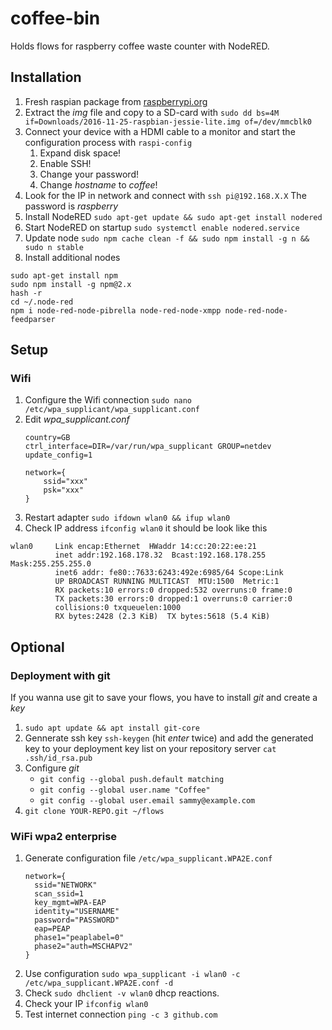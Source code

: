 # coffee-bin

Holds flows for raspberry coffee waste counter with NodeRED.

## Installation

1.  Fresh raspian package from [raspberrypi.org](https://www.raspberrypi.org/downloads/raspbian/)
2.  Extract the _img_ file and copy to a SD-card with ``sudo dd bs=4M if=Downloads/2016-11-25-raspbian-jessie-lite.img of=/dev/mmcblk0``
3.  Connect your device with a HDMI cable to a monitor and start the configuration process with ``raspi-config``
    1.  Expand disk space!
    2.  Enable SSH!
    3.  Change your password!
    4.  Change _hostname_ to _coffee_!
4.  Look for the IP in network and connect with ``ssh pi@192.168.X.X`` The password is _raspberry_
5.  Install NodeRED ``sudo apt-get update &&
sudo apt-get install nodered``
6.  Start NodeRED on startup ``sudo systemctl enable nodered.service``
7.  Update node ``sudo npm cache clean -f && sudo npm install -g n && sudo n stable``   
8.  Install additional nodes
````
sudo apt-get install npm
sudo npm install -g npm@2.x
hash -r
cd ~/.node-red
npm i node-red-node-pibrella node-red-node-xmpp node-red-node-feedparser
````

## Setup

### Wifi

1.  Configure the Wifi connection ``sudo nano /etc/wpa_supplicant/wpa_supplicant.conf``
2.  Edit _wpa_supplicant.conf_
    ```
    country=GB
    ctrl_interface=DIR=/var/run/wpa_supplicant GROUP=netdev
    update_config=1

    network={
        ssid="xxx"
        psk="xxx"
    }
    ```
3.  Restart adapter ``sudo ifdown wlan0 && ifup wlan0``
4.  Check IP address ``ifconfig wlan0`` it should be look like this

```
wlan0     Link encap:Ethernet  HWaddr 14:cc:20:22:ee:21  
          inet addr:192.168.178.32  Bcast:192.168.178.255  Mask:255.255.255.0
          inet6 addr: fe80::7633:6243:492e:6985/64 Scope:Link
          UP BROADCAST RUNNING MULTICAST  MTU:1500  Metric:1
          RX packets:10 errors:0 dropped:532 overruns:0 frame:0
          TX packets:30 errors:0 dropped:1 overruns:0 carrier:0
          collisions:0 txqueuelen:1000
          RX bytes:2428 (2.3 KiB)  TX bytes:5618 (5.4 KiB)
```

## Optional

### Deployment with git
If you wanna use git to save your flows, you have to install _git_ and create a _key_

1.  ``sudo apt update && apt install git-core``
2.  Gennerate ssh key ``ssh-keygen`` (hit _enter_ twice) and add the generated key to your deployment key list on your repository server ``cat .ssh/id_rsa.pub``
3.  Configure _git_
    -   ``git config --global push.default matching``
    -   ``git config --global user.name "Coffee"``
    -   ``git config --global user.email sammy@example.com``
4.  ``git clone YOUR-REPO.git ~/flows``

### WiFi wpa2 enterprise

1.  Generate configuration file ``/etc/wpa_supplicant.WPA2E.conf``
    ````
    network={
      ssid="NETWORK"
      scan_ssid=1
      key_mgmt=WPA-EAP
      identity="USERNAME"
      password="PASSWORD"
      eap=PEAP
      phase1="peaplabel=0"
      phase2="auth=MSCHAPV2"
    }
    ````
2.  Use configuration ``sudo wpa_supplicant -i wlan0 -c /etc/wpa_supplicant.WPA2E.conf -d``
3.  Check ``sudo dhclient -v wlan0`` dhcp reactions.
4.  Check your IP ``ifconfig wlan0``
5.  Test internet connection ``ping -c 3 github.com``
